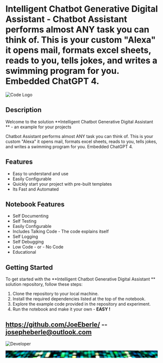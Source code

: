 
# Intelligent Chatbot Generative Digital Assistant  - Chatbot Assistant performs almost ANY task you can think of. This is your custom "Alexa" it opens mail, formats excel sheets, reads to you, tells jokes, and writes a swimming program for you.  Embedded ChatGPT 4. 

![Code Logo](code.png)
## Description

Welcome to the solution **Intelligent Chatbot Generative Digital Assistant ** - an example for your projects

Chatbot Assistant performs almost ANY task you can think of. This is your custom "Alexa" it opens mail, formats excel sheets, reads to you, tells jokes, and writes a swimming program for you.  Embedded ChatGPT 4. 

## Features
- Easy to understand and use  
- Easily Configurable 
- Quickly start your project with pre-built templates
- Its Fast and Automated

## Notebook Features
- Self Documenting 
- Self Testing 
- Easily Configurable
- Includes Talking Code - The code explains itself
- Self Logging 
- Self Debugging 
- Low Code - or - No Code
- Educational 
    
## Getting Started
To get started with the **Intelligent Chatbot Generative Digital Assistant ** solution repository, follow these steps:
1. Clone the repository to your local machine.
2. Install the required dependencies listed at the top of the notebook.
3. Explore the example code provided in the repository and experiment.
4. Run the notebook and make it your own - **EASY !**
    
## https://github.com/JoeEberle/ -- josepheberle@outlook.com 
    
![Developer](developer.png)

![Brand](brand.png)
    